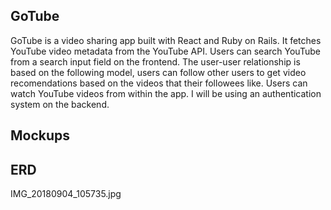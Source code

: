 ## GoTube

GoTube is a video sharing app built with React and Ruby on Rails. It fetches YouTube video metadata from the YouTube API. Users can search YouTube from a search input field on the frontend. The user-user relationship is based on the following model, users can follow other users to get video recomendations based on the videos that their followees like. Users can watch YouTube videos from within the app. I will be using an authentication system on the backend.

## Mockups







## ERD
IMG_20180904_105735.jpg

